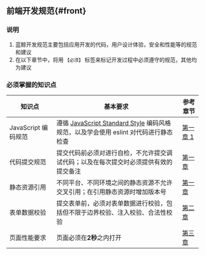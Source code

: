 ## 前端开发规范{#front}

### 说明

1. 蓝鲸开发规范主要包括应用开发的代码，用户设计体验，安全和性能等的规范和建议
2. 在以下章节中，将用 `【必须】` 标签来标记开发过程中必须遵守的规范，其他均为建议

### 必须掌握的知识点


| 知识点 | 基本要求 | 参考章节 |
| ------ | ------ | ------ |
|  JavaScript 编码规范  | 遵循 [JavaScript Standard Style](https://github.com/standard/standard/blob/master/docs/README-zhcn.md) 编码风格规范，以及学会使用 eslint 对代码进行静态检查 |  [第一章 1](./front1.md) |
|  代码提交规范  | 提交代码前必须对进行自检，不允许提交调试代码；以及在每次提交时必须提供有效的提交备注 |  [第一章](./front1.md) |
| 静态资源引用 | 不同平台、不同环境之间的静态资源不允许交叉引用；在引用静态资源时增加版本号 |  [第一章](./front1.md) |
| 表单数据校验 | 提交表单前，必须对表单数据进行校验，包括但不限于边界校验、注入校验、合法性校验 | [第二章](./front2.md) |
| 页面性能要求 | 页面必须在**2秒**之内打开 | [第三章](./front3.md) |
